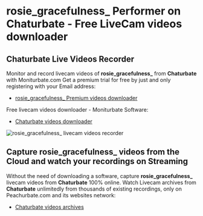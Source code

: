 # rosie_gracefulness_ Performer on Chaturbate - Free LiveCam videos downloader

## Chaturbate Live Videos Recorder

Monitor and record livecam videos of **rosie_gracefulness_** from **Chaturbate** with Moniturbate.com
Get a premium trial for free by just and only registering with your Email address:
* [rosie_gracefulness_ Premium videos downloader](https://moniturbate.com/request-demo-licence-key.html)

Free livecam videos downloader - Moniturbate Software:
* [Chaturbate videos downloader](https://moniturbate.com/moniturbate-download-software.html)

![rosie_gracefulness_ livecam videos recorder](https://peachurnet.com/templates/moniturbate-software.png)


## Capture rosie_gracefulness_ videos from the Cloud and watch your recordings on Streaming

Without the need of downloading a software, capture **rosie_gracefulness_** livecam videos from **Chaturbate** 100% online.
Watch Livecam archives from **Chaturbate** unlimitedly from thousands of existing recordings, only on Peachurbate.com and its websites network:
* [Chaturbate videos archives](https://peachurnet.com/)